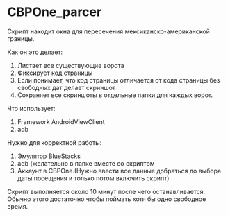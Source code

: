 # CBPOne_parcer

Скрипт находит окна для пересечения мексиканско-американской границы.

Как он это делает:
  1. Листает все существующие ворота
  2. Фиксирует код страницы
  3. Если понимает, что код страницы отличается от кода страницы без свободных дат делает скриншот
  4. Сохраняет все скриншоты в отдельные папки для каждых ворот.
  
Что использует:
  1. Framework AndroidViewClient
  2. adb
  
Нужно для корректной работы:
  1. Эмулятор BlueStacks
  2. adb (желательно в папке вместе со скриптом
  3. Аккаунт в CBPOnе.(Нужно ввести все данные добраться до выбора даты посещения и только потом включить скрипт)

Скрипт выполняется около 10 минут после чего останавливается. Обычно этого достаточно чтобы поймать хотя бы одно свободное время.
